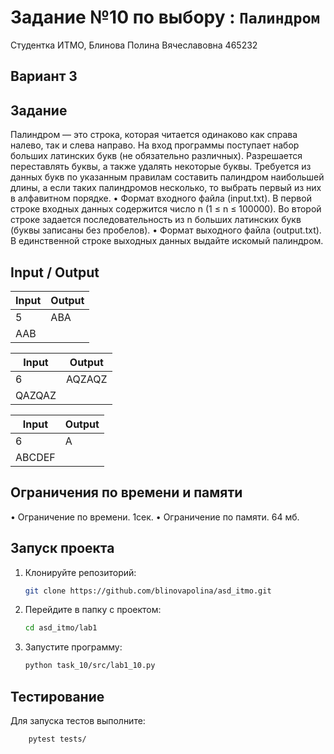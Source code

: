 # Задание №10 по выбору : `Палиндром`
Студентка ИТМО,  Блинова Полина Вячеславовна 465232

## Вариант 3

## Задание 
Палиндром — это строка, которая читается одинаково как справа налево, так и слева направо. На вход программы поступает набор больших латинских букв (не обязательно различных). Разрешается переставлять буквы, а также удалять некоторые буквы.
Требуется из данных букв по указанным правилам составить палиндром наибольшей длины, а если таких палиндромов несколько, то выбрать первый из них в алфавитном порядке.
•	Формат входного файла (input.txt). В первой строке входных данных содержится число n (1 ≤ n ≤ 100000). Во второй строке задается последовательность из n больших латинских букв (буквы записаны без пробелов).
•	Формат выходного файла (output.txt). В единственной строке выходных данных выдайте искомый палиндром.


## Input / Output 

| Input             | Output            |
|-------------------|-------------------|
| 5                 | ABA               |
| AAB               |                   |

| Input             | Output            |
|-------------------|-------------------|
| 6                 | AQZAQZ            |
| QAZQAZ            |                   |

| Input             | Output            |
|-------------------|-------------------|
| 6                 | A                 |
| ABCDEF            |                   |

## Ограничения по времени и памяти

•	Ограничение по времени. 1сек. 
•	Ограничение по памяти. 64 мб.


## Запуск проекта
1. Клонируйте репозиторий:
   ```bash
   git clone https://github.com/blinovapolina/asd_itmo.git
   ```
2. Перейдите в папку с проектом:
   ```bash
   cd asd_itmo/lab1
   ```
3. Запустите программу:
   ```bash
   python task_10/src/lab1_10.py
   ```


## Тестирование
Для запуска тестов выполните:
```bash
    pytest tests/
```
